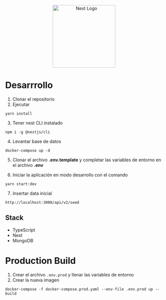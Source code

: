 <p align="center">
  <a href="http://nestjs.com/" target="blank"><img src="https://nestjs.com/img/logo-small.svg" width="200" alt="Nest Logo" /></a>
</p>

# Desarrrollo

1. Clonar el repositorio
2. Ejecutar 
```
yarn install
```
3. Tener nest CLI instalado
```
npm i -g @nestjs/cli
```
4. Levantar base de datos
```
docker-compose up -d 
```
5. Clonar el archivo __.env.template__ y completar las variables de entorno en el archivo __.env__

6. Iniciar la aplicación en modo desarrollo con el comando
```
yarn start:dev
```
7. Insertar data inicial
```
http://localhost:3000/api/v2/seed
```


## Stack
* TypeScript
* Nest
* MongoDB

# Production Build

1. Crear el archivo ```.env.prod```  y llenar las variables de entorno
2. Crear la nueva imagen
```
docker-compose -f docker-compose.prod.yaml --env-file .env.prod up --build
```
